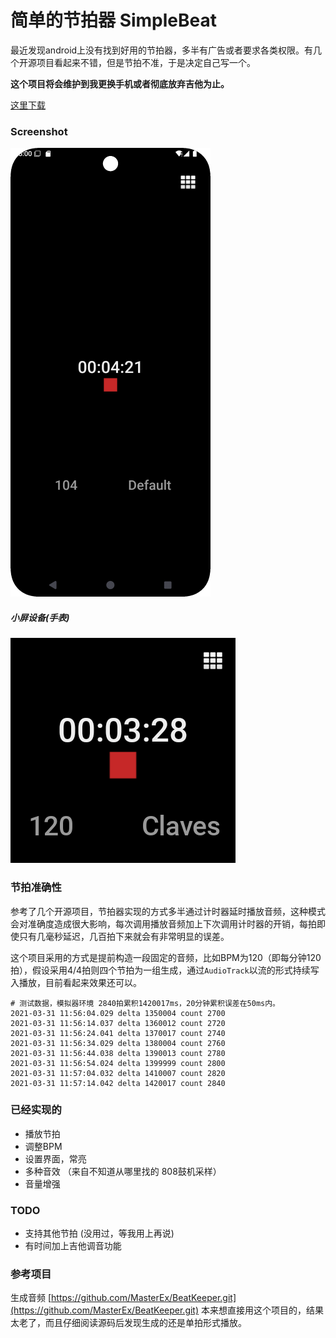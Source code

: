 # 简单的节拍器 SimpleBeat 

最近发现android上没有找到好用的节拍器，多半有广告或者要求各类权限。有几个开源项目看起来不错，但是节拍不准，于是决定自己写一个。

<B>这个项目将会维护到我更换手机或者彻底放弃吉他为止。</B>

[这里下载](https://github.com/LaoQi/SimpleBeat/releases)

### Screenshot

![screenshot](screenshot/Screenshot_20250219_010018.png)

##### 小屏设备(手表)

![screenshot](screenshot/Screenshot_20250219_005436.png)


### 节拍准确性

参考了几个开源项目，节拍器实现的方式多半通过计时器延时播放音频，这种模式会对准确度造成很大影响，每次调用播放音频加上下次调用计时器的开销，每拍即使只有几毫秒延迟，几百拍下来就会有非常明显的误差。

这个项目采用的方式是提前构造一段固定的音频，比如BPM为120（即每分钟120拍），假设采用4/4拍则四个节拍为一组生成，通过`AudioTrack`以流的形式持续写入播放，目前看起来效果还可以。

```
# 测试数据，模拟器环境 2840拍累积1420017ms，20分钟累积误差在50ms内。
2021-03-31 11:56:04.029 delta 1350004 count 2700
2021-03-31 11:56:14.037 delta 1360012 count 2720
2021-03-31 11:56:24.041 delta 1370017 count 2740
2021-03-31 11:56:34.029 delta 1380004 count 2760
2021-03-31 11:56:44.038 delta 1390013 count 2780
2021-03-31 11:56:54.024 delta 1399999 count 2800
2021-03-31 11:57:04.032 delta 1410007 count 2820
2021-03-31 11:57:14.042 delta 1420017 count 2840
```



### 已经实现的

* 播放节拍
* 调整BPM
* 设置界面，常亮
* 多种音效 （来自不知道从哪里找的 808鼓机采样）
* 音量增强

### TODO

* 支持其他节拍 (没用过，等我用上再说)
* 有时间加上吉他调音功能

### 参考项目

生成音频 [https://github.com/MasterEx/BeatKeeper.git](https://github.com/MasterEx/BeatKeeper.git)
本来想直接用这个项目的，结果太老了，而且仔细阅读源码后发现生成的还是单拍形式播放。